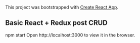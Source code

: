 This project was bootstrapped with [Create React App](https://github.com/facebookincubator/create-react-app).

## Basic React + Redux post CRUD

npm start
Open http://localhost:3000 to view it in the browser.